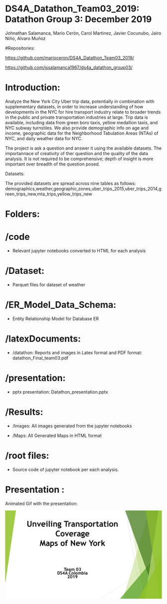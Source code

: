 # DS4A_Datathon_Team03_2019:  Datathon Group 3: December 2019



Johnathan Salamanca, Mario Cerón, Carol Martinez, Javier Cocunubo, Jairo Niño, Alvaro Muñoz

#Repositories: 

https://github.com/marioceron/DS4A_Datathon_Team03_2019/

https://github.com/jssalamanca1967/ds4a_datathon_group03/

# Introduction: 

Analyze the New York City Uber trip data, potentially in combination with supplementary datasets, in order to increase understanding of how developments in the NYC for hire transport industry relate to broader trends in the public and private transportation industries at large.  Trip data is available, including data from green boro taxis, yellow medallion taxis, and NYC subway turnstiles. We also provide demographic info on age and income, geographic data for the Neighborhood Tabulation Areas (NTAs) of NYC, and daily weather data for NYC.

The project is ask a question and answer it using the available datasets. The importannace of creativity of ther question and the quality of the data analysis. It is not required to be comprehensive; depth of insight is more important over breadth of the question posed.

Datasets: 

The provided datasets are spread across nine tables as follows:
demographics,weather,geographic,zones,uber_trips_2015,uber_trips_2014,green_trips_new,mta_trips,yellow_trips_new

# Folders:

# /code
* Relevant jupyter notebooks converted to HTML for each analysis

# /Dataset: 
* Parquet files for dataset of weather


# /ER_Model_Data_Schema: 
* Entity Relationship Model for Database ER

# /latexDocuments: 
* /datathon: Reports and images in Latex format and PDF format: datathon_Final_team03.pdf

# /presentation: 
* pptx presentation: Datathon_presentation.pptx

# /Results: 
* /Images: All images generated from the jupyter notebooks

* /Maps: All Generated Maps in HTML format 

# /root files: 
* Source code of jupyter notebook per each analysis.

# Presentation :

Animated Gif with the presentation:

![Datathon Presentation](presentation/Datathon_presentation.gif)
